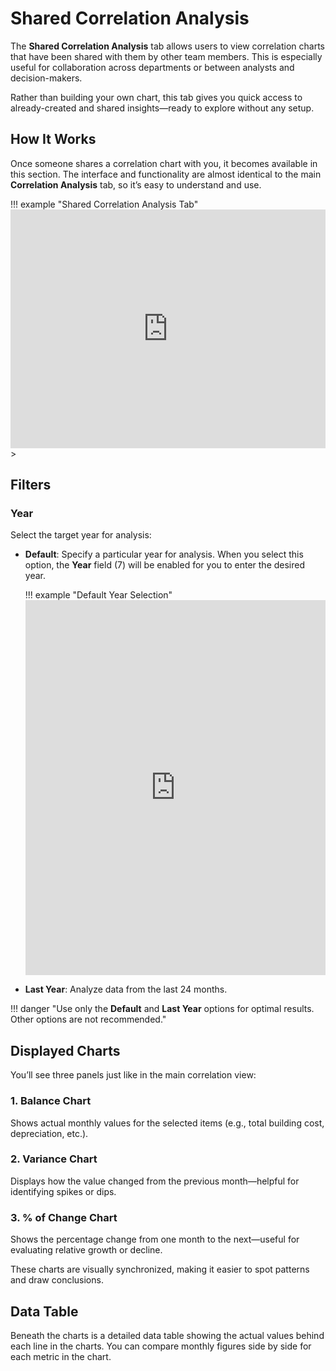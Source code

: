 # **Shared Correlation Analysis**

The **Shared Correlation Analysis** tab allows users to view correlation charts that have been shared with them by other team members. This is especially useful for collaboration across departments or between analysts and decision-makers.

Rather than building your own chart, this tab gives you quick access to already-created and shared insights—ready to explore without any setup.

## **How It Works**

Once someone shares a correlation chart with you, it becomes available in this section. The interface and functionality are almost identical to the main **Correlation Analysis** tab, so it’s easy to understand and use.

!!! example "Shared Correlation Analysis Tab"
    <iframe frameborder="0" style="width:100%;height:382px;" src="https://viewer.diagrams.net/?tags=%7B%7D&lightbox=1&highlight=0000ff&edit=_blank&layers=1&nav=1&title=Installation%20Guide%20%5BTrend%20and%20Correlation%20Analysis%5D.drawio&page-id=TsPER2j9I6jpZ6HVQEgb&transparent=1&dark=auto#Uhttps%3A%2F%2Fdrive.google.com%2Fuc%3Fid%3D1XAwCpOvDfJzAxYjEh6uuRbVFYETJhFhV%26export%3Ddownload" allowtransparency="true"></iframe>>


## **Filters**

### **Year**

Select the target year for analysis:

- **Default**: Specify a particular year for analysis.
  When you select this option, the **Year** field (7) will be enabled for you to enter the desired year.

    !!! example "Default Year Selection"
        <iframe src="https://viewer.diagrams.net/?tags=%7B%7D&lightbox=1&highlight=0000ff&edit=_blank&layers=1&nav=1&title=Installation%20Guide%205.drawio&page-id=x9KGjyqIpvk9JbnFlk2W&dark=auto#Uhttps%3A%2F%2Fdrive.google.com%2Fuc%3Fid%3D1XU8TC-9GYGWZ_bXdaGy928SGd0uK35UO%26export%3Ddownload" width="100%" height="600" style="border: none;"></iframe>

- **Last Year**: Analyze data from the last 24 months.

!!! danger "Use only the **Default** and **Last Year** options for optimal results. Other options are not recommended."

## **Displayed Charts**

You’ll see three panels just like in the main correlation view:

### 1. **Balance Chart**

Shows actual monthly values for the selected items (e.g., total building cost, depreciation, etc.).

### 2. **Variance Chart**

Displays how the value changed from the previous month—helpful for identifying spikes or dips.

### 3. **% of Change Chart**

Shows the percentage change from one month to the next—useful for evaluating relative growth or decline.

These charts are visually synchronized, making it easier to spot patterns and draw conclusions.

## **Data Table**

Beneath the charts is a detailed data table showing the actual values behind each line in the charts. You can compare monthly figures side by side for each metric in the chart.
